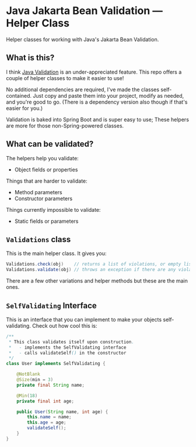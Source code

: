 # Java Jakarta Bean Validation — Helper Class

Helper classes for working with Java's Jakarta Bean Validation.

## What is this?

I think [Java Validation](https://hibernate.org/validator/) is an under-appreciated feature.
This repo offers a couple of helper classes to make it easier to use!

No additional dependencies are required, I've made the classes self-contained.
Just copy and paste them into your project, modify as needed, and you're good to go.
(There is a dependency version also though if that's easier for you.)

Validation is baked into Spring Boot and is super easy to use;
These helpers are more for those non-Spring-powered classes.

## What can be validated?

The helpers help you validate:
* Object fields or properties

Things that are harder to validate:
* Method parameters
* Constructor parameters

Things currently impossible to validate:
* Static fields or parameters

## `Validations` class

This is the main helper class. It gives you:

```java
Validations.check(obj)    // returns a list of violations, or empty list
Validations.validate(obj) // throws an exception if there are any violations
```

There are a few other variations and helper methods but these are the main ones.

## `SelfValidating` Interface

This is an interface that you can implement to make your objects self-validating.
Check out how cool this is:

```java
/**
 * This class validates itself upon construction.
 *   - implements the SelfValidating interface
 *   - calls validateSelf() in the constructor
 */
class User implements SelfValidating {

    @NotBlank
    @Size(min = 3)
    private final String name;

    @Min(18)
    private final int age;

    public User(String name, int age) {
        this.name = name;
        this.age = age;
        validateSelf();
    }
}
```
